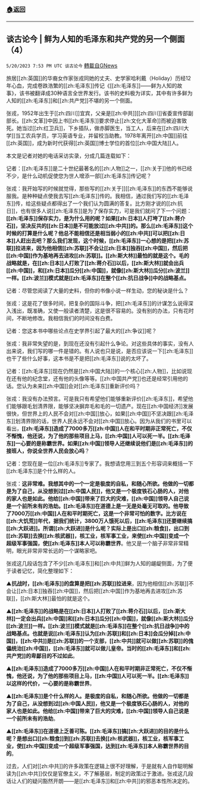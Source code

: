 ###  [:house:返回](README.md)
---


## 谈古论今 | 鲜为人知的毛泽东和共产党的另一个侧面（4）
`5/20/2023 7:53 PM UTC 谈古论今` [轉載自GNews](https://gnews.org/articles/1317362)

旅居[[zh:英国]]的华裔女作家张戎同她的丈夫、史学家哈利戴（Holiday）历经12年心血，完成卷跌浩繁的[[zh:毛泽东]]传记《[[zh:毛泽东]]——鲜为人知的故事》，该书被翻译成30种语言全世界发行。该书的史料极为详实，其中有许多鲜为人知的[[zh:毛泽东]]和[[zh:共产党]]不堪的另一个侧面。

张戎，1952年出生于[[zh:四川]]宜宾，父亲是[[zh:中共]][[zh:四川]]省委宣传部副部长。[[zh:文革]]中因上书[[zh:毛泽东]]要求停止[[zh:文化大革命]]而被迫害致死。她当过[[zh:红卫兵]]，下乡插队，做赤脚医生，当工人，后来在[[zh:四川大学]]当工农兵学员，学习英语专业，并留校当助教。1978年离开[[zh:中国]]前往[[zh:英国]]，成为新时代获得[[zh:英国]]博士学位的首位[[zh:中国大陆]]人。

本文是记者对她的电话采访实录，分成几篇连载如下：

记者：[[zh:毛泽东]]是二十世纪最著名的[[zh:人物]]之一，[[zh:关于]]他的书已经不少，是什么动机促使您为世人增添一部[[zh:毛泽东]]传记呢？

张戎：我开始写的时候就觉得，那些写的[[zh:关于]][[zh:毛泽东]]的东西不能够说服我。是种种疑点使我去写[[zh:毛泽东]]传的。我相信，通过我们写的[[zh:毛泽东]]传，给这些疑点都得出了一个我们认为圆满的答复。比方刚才说的[[zh:抗日]]，也有很多人说[[zh:毛泽东]]是为了保存实力，可是我们就问了下一个问题：**[[zh:毛泽东]]保存实力，是为什么用的呢？如果[[zh:日本]]人打垮了[[zh:蒋介石]]，坚决反共的[[zh:日本]]是不可能放过[[zh:中共]]的。那么[[zh:毛泽东]]这个时候的打算是什么呢？他总不能相信还是相当弱小的[[zh:中共]]可以把[[zh:日本]]人赶出去吧？那么我们发现，这个时候，[[zh:毛泽东]]一心想的是把[[zh:苏联]]拉进来，因为他相信[[zh:苏联]]不会让[[zh:日本]]独吞[[zh:中国]]，然后把[[zh:中国]]作为基地再去进攻[[zh:苏联]]。[[zh:斯大林]]最怕的就是这个。毛的战略就是，在[[zh:日本]]人打败了[[zh:蒋介石]]以后，[[zh:斯大林]]就会出兵[[zh:中国]]，和[[zh:日本]]瓜分[[zh:中国]]，就像[[zh:斯大林]]瓜分[[zh:波兰]]一样。[[zh:波兰]]模式就是[[zh:毛泽东]]在整个[[zh:抗日战争]]中的战略基点。**

记者：尽管您阅读了大量的史料，但你的书像小说一样生动，您的秘诀是什么？

张戎：这是花了很多时间，把复杂的国际斗争，把[[zh:毛泽东]]的计谋怎么说得深入浅出，既准确，又使一般读者清楚，这是很不容易的。没有别的办法，只有花时间，不断地修改。我相信我们的时间没有白费。

记者：您这本书中哪些论点在史学界引起了最大的[[zh:争议]]呢？

张戎：我非常失望的是，到现在还没有引起什么争论。对这些具体的事实，没有人出来说，我们写的哪一件是错的。有人说也只是说，是否应该说一下[[zh:毛泽东]]也干了些什么好事，这本书是不是把[[zh:毛泽东]]说的太坏了。

记者：[[zh:毛泽东]]现在仍然是[[zh:中国大陆]]的一个核心[[zh:人物]]，比如说现在还有他的纪念堂，还有他的头像等等。[[zh:中国共产党]]也还是经常引用他的话。您认为未来[[zh:中国]]会对[[zh:毛泽东]]重新评价吗？

张戎：我没有办法预言。可是我只有希望他们能够重新评价[[zh:毛泽东]]，希望他们能够跟毛划清界限，能够坚决摒弃毛和毛的一切遗产。现在[[zh:中国经济]]发展很快，但世界上的人民不会对[[zh:中国]]放心，如果[[zh:中国]]不坚决跟[[zh:毛泽东]]划清界限的话，世界人民永远不会对[[zh:中国]]放心。因为从我们的书里可以看出，**[[zh:毛泽东]]造成了7000多万[[zh:中国]]人在和平时期非正常死亡，不仅不惭愧，他还说，为了他的那些项目上马，[[zh:中国]]人可以死一半。[[zh:毛泽东]]一心要的是称霸世界。如果[[zh:中国]]领导人还继续说他们是[[zh:毛泽东]]的接班人，你说全世界人民会放心吗**？

记者：您现在是一位[[zh:毛泽东]]专家了。我想请您用三到五个形容词来概括一下[[zh:毛泽东]]是个什么样的人。

张戎：**这非常难。我想其中的一个一定是极度的自私，和随心所欲。他做的一切都是为了自己，从没想到过[[zh:中国人民]]，他又是一个极度铁石心肠的人，对他的家人也是如此。他给[[zh:中国]]带来了巨大的灾难，[[zh:中国]]领导人自己说是一个前所未有的浩劫。[[zh:毛泽东]]在道德上是一无是处毫无可取的。他导致了7000万[[zh:中国]]人在和平时期死亡，这是一个非常可怕的数字。比方说在[[zh:大饥荒]]年代，据我们统计，3800万人饿死以后，[[zh:毛泽东]]还要继续搞[[zh:大跃进]]。所谓[[zh:大跃进]]是什么呢？实际上是出口[[zh:粮食]]，出口到[[zh:苏联]]去换[[zh:核武器]]，核工业，核军事工业，来使[[zh:中国]]变成一个超级军事强国，使[[zh:毛泽东]]本人可以称霸世界**。他又是一个脑子非常非常精明，眼光非常非常长远的一个谋略家吧。

张戎这几段话包含了不少[[zh:毛泽东]]和[[zh:中共]]鲜为人知的龌龊侧面，为了便于读者记忆，简化整理如下：

▲**抗战时，[[zh:毛泽东]]的盘算是把[[zh:苏联]]拉进来**，因为他相信[[zh:苏联]]不会让[[zh:日本]]独吞[[zh:中国]]，然后把[[zh:中国]]作为基地再去进攻[[zh:苏联]]，[[zh:斯大林]]最怕的就是这个。

▲**[[zh:毛泽东]]的战略是在[[zh:日本]]人打败了[[zh:蒋介石]]以后，[[zh:斯大林]]一定会出兵[[zh:中国]]和[[zh:日本]]瓜分[[zh:中国]]，就像[[zh:斯大林]]瓜分[[zh:波兰]]一样。[[zh:波兰]]模式就是[[zh:毛泽东]]在整个[[zh:抗日战争]]中的战略基点。也就是说[[zh:毛泽东]]认为[[zh:苏联]]和[[zh:日本]]会瓜分掉[[zh:中国]]，[[zh:中共]]是[[zh:苏联]]的一个支部，[[zh:中共]]就可以做[[zh:苏联]]的傀儡统治[[zh:中国]]，[[zh:毛泽东]]就可以做儿皇帝。当时的[[zh:毛泽东]]和[[zh:共产党]]的卑鄙目的不过如此**。

▲**[[zh:毛泽东]]造成了7000多万[[zh:中国]]人在和平时期非正常死亡，不仅不惭愧，他还说，为了他的那些项目上马，[[zh:中国]]人可以死一半。[[zh:毛泽东]]以这样的代价，一心要的是称霸世界**。

▲**[[zh:毛泽东]]是个什么样的人。是极度的自私，和随心所欲。他做的一切都是为了自己，从没想到过[[zh:中国人民]]，他又是一个极度铁石心肠的人，对他的家人也是如此。他给[[zh:中国]]带来了巨大的灾难，[[zh:中国]]领导人自己说是一个前所未有的浩劫**。

▲**[[zh:毛泽东]]在道德上乏善可陈。[[zh:毛泽东]]搞[[zh:大跃进]]的目的是什么呢？是想出口[[zh:粮食]]到[[zh:苏联]]去换[[zh:核武器]]，核工业，核军事工业，使[[zh:中国]]变成一个超级军事强国，达到[[zh:毛泽东]]本人称霸世界的目的**。

过去，人们对[[zh:中共]]的许多政策在逻辑上很不好理解，于是就有人自作聪明解读为[[zh:中共]]仅仅是官僚主义，不了解基层，制定的政策过于激进。张戎这几段话让人们的疑问豁然开朗——是[[zh:毛泽东]]和[[zh:中共]]的邪恶本性所决定的。
